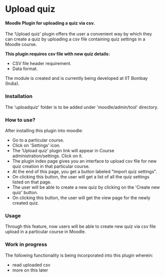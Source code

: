 # Upload quiz

#### Moodle Plugin for uploading a quiz via csv.

The ‘Upload quiz’ plugin offers the user a convenient way by which they can create a quiz by uploading a csv file containing quiz settings in a Moodle course.

**This plugin requires csv file with new quiz details:**

 * CSV file header requirement.
 * Data format.

The module is created and is currently being developed at IIT Bombay (India).

### Installation
The 'uploadquiz' folder is to be added under 'moodle/admin/tool' directory.

### How to use?
After installing this plugin into moodle:
 * Go to a particular course.
 * Click on 'Settings' icon.
 * The ‘Upload quiz’ plugin link will appear in Course administration/settings. Click on it.
 * The plugin index page gives you an interface to upload csv file for new quiz creation in that particular course.
 * At the end of this page, you get a button labeled "Import quiz settings".
 * On clicking this button, the user will get a list of all the quiz settings listed on that page.
 * The user will be able to create a new quiz by clicking on the 'Create new quiz' button.
 * On clicking this button, the user will get the view page for the newly created quiz.

### Usage
Through this feature, now users will be able to create new quiz via csv file upload in a particular course in Moodle.

### Work in progress
The following functionality is being incorporated into this plugin wherein:
* read uploaded csv
* more on this later